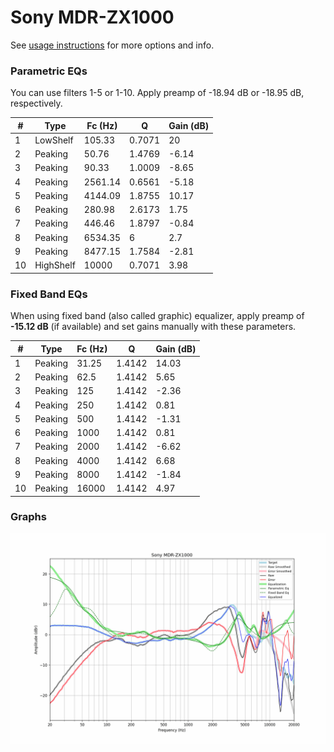 # Sony MDR-ZX1000
See [usage instructions](https://github.com/jaakkopasanen/AutoEq#usage) for more options and info.

### Parametric EQs
You can use filters 1-5 or 1-10. Apply preamp of -18.94 dB or -18.95 dB, respectively.

|   # | Type      |   Fc (Hz) |      Q |   Gain (dB) |
|-----|-----------|-----------|--------|-------------|
|   1 | LowShelf  |    105.33 | 0.7071 |       20    |
|   2 | Peaking   |     50.76 | 1.4769 |       -6.14 |
|   3 | Peaking   |     90.33 | 1.0009 |       -8.65 |
|   4 | Peaking   |   2561.14 | 0.6561 |       -5.18 |
|   5 | Peaking   |   4144.09 | 1.8755 |       10.17 |
|   6 | Peaking   |    280.98 | 2.6173 |        1.75 |
|   7 | Peaking   |    446.46 | 1.8797 |       -0.84 |
|   8 | Peaking   |   6534.35 | 6      |        2.7  |
|   9 | Peaking   |   8477.15 | 1.7584 |       -2.81 |
|  10 | HighShelf |  10000    | 0.7071 |        3.98 |

### Fixed Band EQs
When using fixed band (also called graphic) equalizer, apply preamp of **-15.12 dB** (if available) and set gains manually with these parameters.

|   # | Type    |   Fc (Hz) |      Q |   Gain (dB) |
|-----|---------|-----------|--------|-------------|
|   1 | Peaking |     31.25 | 1.4142 |       14.03 |
|   2 | Peaking |     62.5  | 1.4142 |        5.65 |
|   3 | Peaking |    125    | 1.4142 |       -2.36 |
|   4 | Peaking |    250    | 1.4142 |        0.81 |
|   5 | Peaking |    500    | 1.4142 |       -1.31 |
|   6 | Peaking |   1000    | 1.4142 |        0.81 |
|   7 | Peaking |   2000    | 1.4142 |       -6.62 |
|   8 | Peaking |   4000    | 1.4142 |        6.68 |
|   9 | Peaking |   8000    | 1.4142 |       -1.84 |
|  10 | Peaking |  16000    | 1.4142 |        4.97 |

### Graphs
![](./Sony%20MDR-ZX1000.png)

